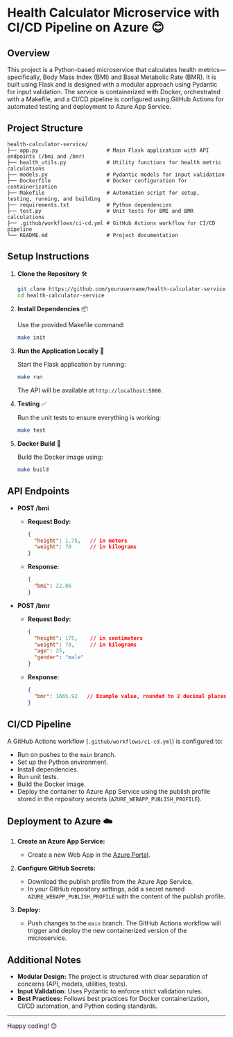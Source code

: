 # Health Calculator Microservice with CI/CD Pipeline on Azure 😊

## Overview

This project is a Python-based microservice that calculates health metrics—specifically, Body Mass Index (BMI) and Basal Metabolic Rate (BMR). It is built using Flask and is designed with a modular approach using Pydantic for input validation. The service is containerized with Docker, orchestrated with a Makefile, and a CI/CD pipeline is configured using GitHub Actions for automated testing and deployment to Azure App Service.

## Project Structure

```
health-calculator-service/
├── app.py                      # Main Flask application with API endpoints (/bmi and /bmr)
├── health_utils.py             # Utility functions for health metric calculations
├── models.py                   # Pydantic models for input validation
├── Dockerfile                  # Docker configuration for containerization
├── Makefile                    # Automation script for setup, testing, running, and building
├── requirements.txt            # Python dependencies
├── test.py                     # Unit tests for BMI and BMR calculations
├── .github/workflows/ci-cd.yml # GitHub Actions workflow for CI/CD pipeline
└── README.md                   # Project documentation
```

## Setup Instructions

1. **Clone the Repository** 🛠️

   ```bash
   git clone https://github.com/yourusername/health-calculator-service.git
   cd health-calculator-service
   ```

2. **Install Dependencies** 📦

   Use the provided Makefile command:
   
   ```bash
   make init
   ```

3. **Run the Application Locally** 🚀

   Start the Flask application by running:
   
   ```bash
   make run
   ```
   
   The API will be available at `http://localhost:5000`.

4. **Testing** ✅

   Run the unit tests to ensure everything is working:
   
   ```bash
   make test
   ```

5. **Docker Build** 🐳

   Build the Docker image using:
   
   ```bash
   make build
   ```

## API Endpoints

- **POST /bmi**

  - **Request Body:**
    ```json
    {
      "height": 1.75,   // in meters
      "weight": 70      // in kilograms
    }
    ```
  - **Response:**
    ```json
    {
      "bmi": 22.86
    }
    ```

- **POST /bmr**

  - **Request Body:**
    ```json
    {
      "height": 175,    // in centimeters
      "weight": 70,     // in kilograms
      "age": 25,
      "gender": "male"
    }
    ```
  - **Response:**
    ```json
    {
      "bmr": 1665.92   // Example value, rounded to 2 decimal places
    }
    ```

## CI/CD Pipeline

A GitHub Actions workflow (`.github/workflows/ci-cd.yml`) is configured to:
- Run on pushes to the `main` branch.
- Set up the Python environment.
- Install dependencies.
- Run unit tests.
- Build the Docker image.
- Deploy the container to Azure App Service using the publish profile stored in the repository secrets (`AZURE_WEBAPP_PUBLISH_PROFILE`).

## Deployment to Azure ☁️

1. **Create an Azure App Service:**
   - Create a new Web App in the [Azure Portal](https://portal.azure.com).

2. **Configure GitHub Secrets:**
   - Download the publish profile from the Azure App Service.
   - In your GitHub repository settings, add a secret named `AZURE_WEBAPP_PUBLISH_PROFILE` with the content of the publish profile.

3. **Deploy:**
   - Push changes to the `main` branch. The GitHub Actions workflow will trigger and deploy the new containerized version of the microservice.

## Additional Notes

- **Modular Design:** The project is structured with clear separation of concerns (API, models, utilities, tests).
- **Input Validation:** Uses Pydantic to enforce strict validation rules.
- **Best Practices:** Follows best practices for Docker containerization, CI/CD automation, and Python coding standards.

---

Happy coding! 😊
